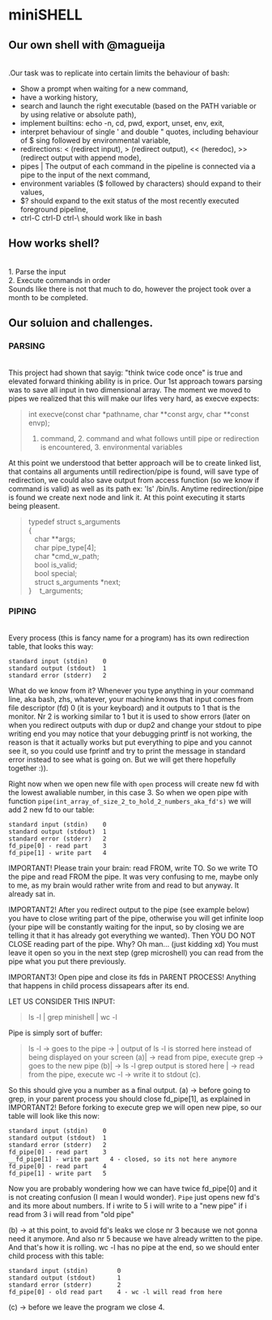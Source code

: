 # miniSHELL
## Our own shell with @magueija

<br> .Our task was to replicate into certain limits the behaviour of bash:
- Show a prompt when waiting for a new command,
- have a working history,
- search and launch the right executable (based on the PATH variable or by using relative or absolute path),
- implement builtins: echo -n, cd, pwd, export, unset, env, exit,
- interpret behaviour of single ' and double " quotes, including behaviour of $ sing followed by environmental variable,
- redirections: < (redirect input), > (redirect output), << (heredoc), >> (redirect output with append mode),
- pipes | The output of each command in the pipeline is connected via a pipe to the input of the next command,
- environment variables ($ followed by characters) should expand to their values,
- $? should expand to the exit status of the most recently executed foreground pipeline,
- ctrl-C ctrl-D ctrl-\ should work like in bash

## How works shell?
<br> 1. Parse the input
<br> 2. Execute commands in order
<br> Sounds like there is not that much to do, however the project took over a month to be completed.

## Our soluion and challenges.
### PARSING
<br> This project had shown that sayig: "think twice code once" is true and elevated forward thinking ability is in price. Our 1st approach towars parsing was to save all input in two dimensional array. The moment we moved to pipes we realized that this will make our lifes very hard, as execve expects:
> int execve(const char *pathname, char **const argv, char **const envp);
> 1. command, 2. command and what follows untill pipe or redirection is encountered, 3. environmental variables

At this point we understood that better approach will be to create linked list, that contains all arguments untill redirection/pipe is found, will save type of redirection, we could also save output from access function (so we know if command is valid) as well as its path ex: 'ls' /bin/ls. Anytime redirection/pipe is found we create next node and link it. At this point executing it starts being pleasent.

>typedef struct s_arguments
<br>{
<br>&nbsp;&nbsp;	  char				**args;
<br>&nbsp;&nbsp;	  char				pipe_type[4];
<br>&nbsp;&nbsp;	  char				*cmd_w_path;
<br>&nbsp;&nbsp;	  bool				is_valid;
<br>&nbsp;&nbsp;	  bool				special;
<br>&nbsp;&nbsp;	  struct s_arguments	*next;
<br>}&nbsp;&nbsp;&nbsp;&nbsp;t_arguments;

### PIPING
<br> Every process (this is fancy name for a program) has its own redirection table, that looks this way:
```
standard input (stdin)    0
standard output (stdout)  1
standard error (stderr)   2
```
What do we know from it? Whenever you type anything in your command line, aka bash, zhs, whatever, your machine knows that input comes from file descriptor (fd) 0 (it is your keyboard) and it outputs to 1 that is the monitor. Nr 2 is working similar to 1 but it is used to show errors (later on when you redirect outputs with dup or dup2 and change your stdout to pipe writing end you may notice that your debugging printf is not working, the reason is that it actually works but put everything to pipe and you cannot see it, so you could use fprintf and try to print the message in standard error instead to see what is going on. But we will get there hopefully together :)).

Right now when we open new file with `open` process will create new fd with the lowest awaliable number, in this case 3. So when we open pipe with function `pipe(int_array_of_size_2_to_hold_2_numbers_aka_fd's)` we will add 2 new fd to our table:
```
standard input (stdin)    0
standard output (stdout)  1
standard error (stderr)   2
fd_pipe[0] - read part    3
fd_pipe[1] - write part   4
```
IMPORTANT!
Please train your brain: read FROM, write TO. So we write TO the pipe and read FROM the pipe. It was very confusing to me, maybe only to me, as my brain would rather write from and read to but anyway. It already sat in.

IMPORTANT2!
After you redirect output to the pipe (see example below) you have to close writing part of the pipe, otherwise you will get infinite loop (your pipe will be constantly waiting for the input, so by closing we are telling it that it has already got everything we wanted). Then YOU DO NOT CLOSE reading part of the pipe. Why? Oh man... (just kidding xd) You must leave it open so you in the next step (grep microshell) you can read from the pipe what you put there previously. 

IMPORTANT3!
Open pipe and close its fds in PARENT PROCESS! Anything that happens in child process dissapears after its end. 

LET US CONSIDER THIS INPUT:
> ls -l | grep minishell | wc -l

Pipe is simply sort of buffer: 
> ls -l -> goes to the pipe -> | output of ls -l is storred here instead of being displayed on your screen (a)| -> read from pipe, execute grep -> goes to the new pipe (b)| -> ls -l grep output is stored here | -> read from the pipe, execute wc -l -> write it to stdout (c). 

So this should give you a number as a final output.
(a) -> before going to grep, in your parent process you should close fd_pipe[1], as explained in IMPORTANT2! Before forking to execute grep we will open new pipe, so our table will look like this now:
```
standard input (stdin)    0
standard output (stdout)  1
standard error (stderr)   2
fd_pipe[0] - read part    3
__fd_pipe[1] - write part   4 - closed, so its not here anymore
fd_pipe[0] - read part    4
fd_pipe[1] - write part   5
```
Now you are probably wondering how we can have twice fd_pipe[0] and it is not creating confusion (I mean I would wonder). `Pipe` just opens new fd's and its more about numbers. If i write to 5 i will write to a "new pipe" if i read from 3 i will read from "old pipe"

(b) -> at this point, to avoid fd's leaks we close nr 3 because we not gonna need it anymore. And also nr 5 because we have already written to the pipe. And that's how it is rolling. wc -l has no pipe at the end, so we should enter child process with this table:

```
standard input (stdin)        0
standard output (stdout)      1
standard error (stderr)       2
fd_pipe[0] - old read part    4 - wc -l will read from here
```
(c) -> before we leave the program we close 4.
